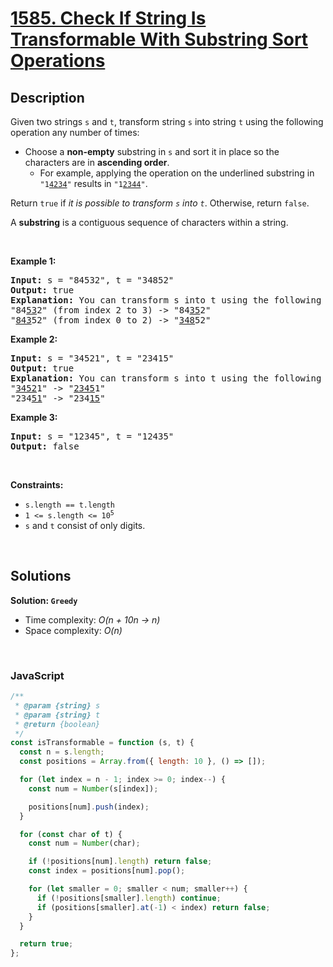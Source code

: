 # [1585. Check If String Is Transformable With Substring Sort Operations](https://leetcode.com/problems/check-if-string-is-transformable-with-substring-sort-operations)

## Description

<div class="elfjS" data-track-load="description_content"><p>Given two strings <code>s</code> and <code>t</code>, transform string <code>s</code> into string <code>t</code> using the following operation any number of times:</p>

<ul>
	<li>Choose a <strong>non-empty</strong> substring in <code>s</code> and sort it in place so the characters are in <strong>ascending order</strong>.
    <ul>
    	<li>For example, applying the operation on the underlined substring in <code>"1<u>4234</u>"</code> results in <code>"1<u>2344</u>"</code>.</li>
    </ul>
    </li>
</ul>

<p>Return <code>true</code> if <em>it is possible to transform <code>s</code> into <code>t</code></em>. Otherwise, return <code>false</code>.</p>

<p>A <strong>substring</strong> is a contiguous sequence of characters within a string.</p>

<p>&nbsp;</p>
<p><strong class="example">Example 1:</strong></p>

<pre><strong>Input:</strong> s = "84532", t = "34852"
<strong>Output:</strong> true
<strong>Explanation:</strong> You can transform s into t using the following sort operations:
"84<u>53</u>2" (from index 2 to 3) -&gt; "84<u>35</u>2"
"<u>843</u>52" (from index 0 to 2) -&gt; "<u>348</u>52"
</pre>

<p><strong class="example">Example 2:</strong></p>

<pre><strong>Input:</strong> s = "34521", t = "23415"
<strong>Output:</strong> true
<strong>Explanation:</strong> You can transform s into t using the following sort operations:
"<u>3452</u>1" -&gt; "<u>2345</u>1"
"234<u>51</u>" -&gt; "234<u>15</u>"
</pre>

<p><strong class="example">Example 3:</strong></p>

<pre><strong>Input:</strong> s = "12345", t = "12435"
<strong>Output:</strong> false
</pre>

<p>&nbsp;</p>
<p><strong>Constraints:</strong></p>

<ul>
	<li><code>s.length == t.length</code></li>
	<li><code>1 &lt;= s.length &lt;= 10<sup>5</sup></code></li>
	<li><code>s</code> and <code>t</code> consist of only digits.</li>
</ul>
</div>

<p>&nbsp;</p>

## Solutions

**Solution: `Greedy`**

- Time complexity: <em>O(n + 10n -> n)</em>
- Space complexity: <em>O(n)</em>

<p>&nbsp;</p>

### **JavaScript**

```js
/**
 * @param {string} s
 * @param {string} t
 * @return {boolean}
 */
const isTransformable = function (s, t) {
  const n = s.length;
  const positions = Array.from({ length: 10 }, () => []);

  for (let index = n - 1; index >= 0; index--) {
    const num = Number(s[index]);

    positions[num].push(index);
  }

  for (const char of t) {
    const num = Number(char);

    if (!positions[num].length) return false;
    const index = positions[num].pop();

    for (let smaller = 0; smaller < num; smaller++) {
      if (!positions[smaller].length) continue;
      if (positions[smaller].at(-1) < index) return false;
    }
  }

  return true;
};
```
